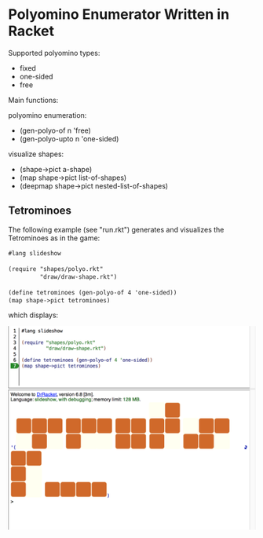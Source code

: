 # Polyomino Enumerator Written in Racket

Supported polyomino types:
- fixed
- one-sided
- free

Main functions:

polyomino enumeration:
- (gen-polyo-of n 'free)
- (gen-polyo-upto n 'one-sided)

visualize shapes:
- (shape->pict a-shape)
- (map shape->pict list-of-shapes)
- (deepmap shape->pict nested-list-of-shapes)

## Tetrominoes
The following example (see "run.rkt") generates and visualizes the Tetrominoes as in the game:

```
#lang slideshow

(require "shapes/polyo.rkt"
         "draw/draw-shape.rkt")

(define tetrominoes (gen-polyo-of 4 'one-sided))
(map shape->pict tetrominoes)
```
which displays:

![tetrominoes](assets/images/tetrominoes.png)
